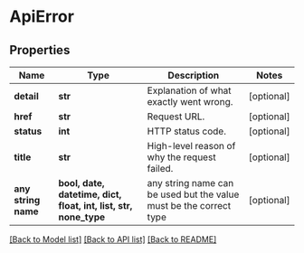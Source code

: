 # ApiError


## Properties
Name | Type | Description | Notes
------------ | ------------- | ------------- | -------------
**detail** | **str** | Explanation of what exactly went wrong. | [optional] 
**href** | **str** | Request URL. | [optional] 
**status** | **int** | HTTP status code. | [optional] 
**title** | **str** | High-level reason of why the request failed. | [optional] 
**any string name** | **bool, date, datetime, dict, float, int, list, str, none_type** | any string name can be used but the value must be the correct type | [optional]

[[Back to Model list]](../README.md#documentation-for-models) [[Back to API list]](../README.md#documentation-for-api-endpoints) [[Back to README]](../README.md)


